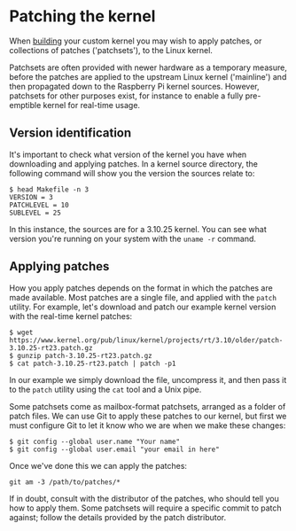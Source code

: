 # Patching the kernel

When [building](/linux/kernel/building.md) your custom kernel you may wish to apply patches, or collections of patches ('patchsets'), to the Linux kernel.

Patchsets are often provided with newer hardware as a temporary measure, before the patches are applied to the upstream Linux kernel ('mainline') and then propagated down to the Raspberry Pi kernel sources. However, patchsets for other purposes exist, for instance to enable a fully pre-emptible kernel for real-time usage.

## Version identification

It's important to check what version of the kernel you have when downloading and applying patches. In a kernel source directory, the following command will show you the version the sources relate to:

```
$ head Makefile -n 3
VERSION = 3
PATCHLEVEL = 10
SUBLEVEL = 25
```

In this instance, the sources are for a 3.10.25 kernel. You can see what version you're running on your system with the `uname -r` command.

## Applying patches

How you apply patches depends on the format in which the patches are made available. Most patches are a single file, and applied with the `patch` utility. For example, let's download and patch our example kernel version with the real-time kernel patches:

```
$ wget https://www.kernel.org/pub/linux/kernel/projects/rt/3.10/older/patch-3.10.25-rt23.patch.gz
$ gunzip patch-3.10.25-rt23.patch.gz
$ cat patch-3.10.25-rt23.patch | patch -p1
```

In our example we simply download the file, uncompress it, and then pass it to the `patch` utility using the `cat` tool and a Unix pipe.

Some patchsets come as mailbox-format patchsets, arranged as a folder of patch files. We can use Git to apply these patches to our kernel, but first we must configure Git to let it know who we are when we make these changes:

```
$ git config --global user.name "Your name"
$ git config --global user.email "your email in here"
```

Once we've done this we can apply the patches:

```
git am -3 /path/to/patches/*
```

If in doubt, consult with the distributor of the patches, who should tell you how to apply them. Some patchsets will require a specific commit to patch against; follow the details provided by the patch distributor.
